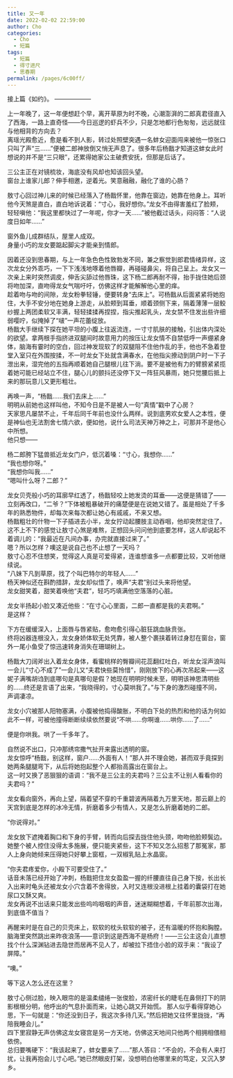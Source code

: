 ```yaml
---
title: 又一年
date: 2022-02-02 22:59:00
author: Cho
categories: 
  - Cho
  - 短篇
tags: 
  - 短篇
  - 得寸进尺
  - 思春期
permalink: /pages/6c00ff/
---
```


接上篇《如约》。
——————

上一年晚了，这一年便想赶个早，离开草原为时不晚，心潮澎湃的二郎真君径直入了西海<!-- more -->，一路上直奇怪——今日巡逻的虾兵不少，只是怎地都行色匆匆，远远就往与他相背的方向去？  
离瑶光殿愈近，愈是看不到人影，转过处照壁突遇一名蚌女迎面闯来被他一惊张口只叫了声“三……”便被二郎神放倒又悄无声息了。很多年后杨戬才知道这蚌女此时想说的并不是“三只眼”，还累得她家公主破费安抚，但那是后话了。

三公主正在对镜梳妆，海底没有风却也知该回头望。  
窗台上谁家儿郎？伸手相邀，逆着光。笑意融融，融化了谁的心肠？

敖寸心回过神儿来的时候已经落入了杨戬怀里，他靠在窗边，她靠在他身上。耳听他今天煞是直白，直白地诉说着：“寸心，我好想你。”龙女不由得害羞红了脸颊，轻轻嗔他：“我这里都快过了一年呢，你才一天……”被他截过话头，闷闷答：“人说度日如年……”

窗外鱼儿成群结队，屋里人成双。  
身量小巧的龙女要踮起脚尖才能亲到情郎。

因着还没到思春期，与上一年急色色性致勃发不同，兼之察觉到郎君情绪异样，这次龙女分外乖巧，一下下浅浅地啄着他唇瓣，再碰碰鼻尖，将自己呈上。龙女又一次亲上来时突然调皮，伸舌尖舔过他唇珠，这下杨二郎再耐不得，抬手拢住她后颈将吻加深，直吻得龙女气喘吁吁，仿佛这样才能解解他心里的痒。  
趁着吻与吻的间隙，龙女粉拳轻锤，便要转身“去床上”。可杨戬从后面紧紧将她抱住，大手不安分地在她身上游走，从脸颊到耳垂，顺着颈侧下来，隔着薄薄一层鲛纱握上两团柔软又丰满，轻轻揉揉再捏捏，指尖推起乳头，龙女禁不住发出些许细弱嘤咛，似掩掉了“啵”一声花蕾绽放。  
杨戬大手继续下探在她平坦的小腹上往返流连，一寸寸肌肤的接触，引出体内深处的欲望。拿两根手指挤进双腿间时故意用力的按压让龙女情不自禁低呼一声绷紧身体，脑海有霎时的空白，回过神发现软了的双腿阻不住他作乱的手，他也不急着登堂入室只在外围按揉，不一时龙女下处就含满春水，在他指尖撩动到阴户时一下子泄出来，湿完他的五指再顺着她自己腿根儿往下淌。要不是被他有力的臂膀紧紧揽着她可能已经站立不住，腿心儿的颤抖还没停下又一阵狂风暴雨，她只觉腰后抵上来的那玩意儿又更形粗壮。

再唤一声，“杨戬……我们去床上……”  
明明从前她也这样叫他，不知今日是不是被人一句“真情”戳中了心房？  
天家思凡屡禁不止，千年后同千年前也没什么两样。说到底男欢女爱人之本性，便是神仙也无法割舍七情六欲，便如他，说什么司法天神万神之上，可那并不是他心中所想。  
他只想——

杨二郎胯下猛兽抵近龙女门户，低沉着嗓：“寸心，我想你……”  
“我也想你呀。”  
“我想你叫我……”  
“嗯叫什么呀？二郎？”

龙女贝壳般小巧的耳廓早红透了，杨戬轻咬上她发烫的耳垂——这便是猜错了——立刻再改口，“二爷？”下体被粗暴破开的痛楚便是在说她又错了。虽是相处了千多年的熟悉物件，却每次来每次都让她心有戚戚，不来又想。  
杨戬粗壮的什物一下子插进去小半，龙女拧动起腰肢主动吞咽，他却突然定住了。这不上不下的感觉让敖寸心煞是难熬，正想回头问问他到底要怎样，这人却说起不着调儿的：“我最近在凡间办事，办完就直接过来了。”  
嗯？所以怎样？噢这是说自己也不止想了一天吗？  
敖寸心忍不住想笑，觉得这人真是可爱得紧，连谁想谁多一点都要比较，又听他继续说。  
“八妹下凡到草原，找了个叫巴特尔的年轻人……”  
杨天神似还在斟酌措辞，龙女却似悟了，唤声“夫君”别过头来将他望。  
龙女甜笑着，甜笑着唤他“夫君”，轻巧巧填满他空落落的心脏。

龙女半扬起小脸又凑近他些：“在寸心心里面，二郎一直都是我的夫君啊。”  
是这样？

下方在缓缓深入，上面唇与唇紧贴，愈吻愈引得心脏狂跳血脉贲张。  
终将凶器连根没入，龙女身娇体软无处凭靠，被人整个裹挟着转过身怼在窗台，窗外一尾小鱼受了惊迅速转身消失在珊瑚树上。

杨戬大刀阔斧出入着龙女身体，看蜜桃样的臀瓣间花蕊翻红吐白，听龙女淫声浪叫一会儿“寸心不成了”一会儿又“夫君快些莫怜惜”，刚刚放下的心再次吊起来——这妮子满嘴胡诌到底哪句是真哪句是假？她现在明明时候未至，明明该神思清明些的……终还是言语了出来，“我晓得的，寸心莫哄我了。”与下身的激烈碰撞不同，声调凄凉。

龙女小穴被那人阳物塞满，小腹被他捣得酸胀，不明白下处的热烈和他的话为何如此不一样，可被他撞得断断续续依然要说“不哄……你啊谁……哄你……了……”

便是你哄我。哄了一千多年了。

自然说不出口，只冲那绣帘撒气扯开来露出透明的窗。  
龙女惊呼“杨戬，别这样，窗户……外面有人！”那人并不理会她，甚而双手竟探到她两条腿腿弯下，从后将她抱起整个人都抬高露出在窗台上。  
这一时又换了恶狠狠的语调：“我不是三公主的夫君吗？三公主不让别人看看你的夫君吗？”

龙女看向窗外，再向上望，隔着望不穿的千重碧波再隔着九万里天地，那云巅上的天宫到底是怎样的冰冷无情，折磨着多少有情人，又是怎么折磨着她的二郎。

“你说得对。”

龙女放下遮掩着胸口和下身的手臂，转而向后探去拢住他头颈，吻吻他脸颊鬓边。她整个被人控住没得太多施展，便只能夹紧些，这下不知又怎么招惹了那冤家，那人上身向她倾来压得她只好攀上窗框，一双椒乳贴上水晶窗。

“你夫君疼爱你，小殿下可要受住了。”  
话音未落已经开始了冲刺，杨戬把住龙女盈盈一握的纤腰直往自己身下按，长出长入出来时龟头还被龙女小穴含着不舍得放，入时又连根没进根上挂着的囊袋打在她尿口又酥又爽。  
龙女再说不出话来只能发出些呜呜咽咽的声音，迷迷糊糊想着，千年前那次出海，到底值不值当？

再醒来时是在自己的贝壳床上，软软的枕头软软的被子，还有温暖的怀抱和胸膛。  
脑海里突然跳出来昨夜浪荡——意识到这是西海不是杨府！——三公主这会儿直想找个什么深渊钻进去隐世而居再不见人了，却被拉下捂住小脸的双手来：“我设了屏障。”

“噢。”

等下这人怎么还在这里？

敖寸心侧过脸，映入眼帘的是温柔缱绻一张俊脸，浓密纤长的睫毛在鼻侧打下的阴影根根分明，他呼出的气息扑面而来，让她心跳又开始慌。
那人似乎看得穿她心思，下一句就是：“你还没到日子，我这次多待几天。”然后把她又往怀里拢拢，“再陪我睡会儿。”  
四下里寂静无声仿佛这龙女寝宫是另一方天地，仿佛这天地间只他两个相拥相偎相依傍。  
总归要嘴硬下：“我该起来了，蚌女要来了……”那人答曰：“不会的，不会有人来打扰，让我再抱会儿寸心吧。”她已然眼皮打架，没想明白他哪里来的笃定，又沉入梦乡。
